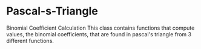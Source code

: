 # Pascal-s-Triangle
Binomial Coefficient Calculation
This class contains functions that compute values, the binomial coefficients,
that are found in pascal's triangle from 3 different functions.  
